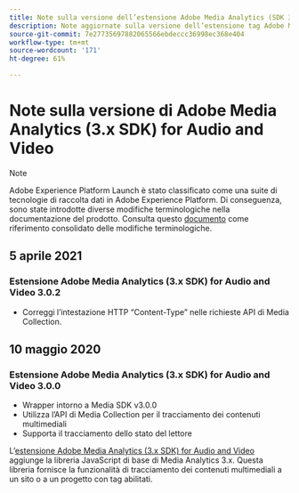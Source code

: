 ```yaml
---
title: Note sulla versione dell’estensione Adobe Media Analytics (SDK 3.x) per audio e video
description: Note aggiornate sulla versione dell’estensione tag Adobe Medium Analytics (3.x SDK) for Audio and Video in Adobe Experience Platform.
source-git-commit: 7e27735697882065566ebdeccc36998ec368e404
workflow-type: tm+mt
source-wordcount: '171'
ht-degree: 61%

---
```


# Note sulla versione di Adobe Media Analytics (3.x SDK) for Audio and Video

>[!NOTE]
>
>Adobe Experience Platform Launch è stato classificato come una suite di tecnologie di raccolta dati in Adobe Experience Platform. Di conseguenza, sono state introdotte diverse modifiche terminologiche nella documentazione del prodotto. Consulta questo [documento](../../../term-updates.md) come riferimento consolidato delle modifiche terminologiche.

## 5 aprile 2021

### Estensione Adobe Media Analytics (3.x SDK) for Audio and Video 3.0.2

* Correggi l’intestazione HTTP “Content-Type” nelle richieste API di Media Collection.

## 10 maggio 2020

### Estensione Adobe Media Analytics (3.x SDK) for Audio and Video 3.0.0

* Wrapper intorno a Media SDK v3.0.0
* Utilizza l’API di Media Collection per il tracciamento dei contenuti multimediali
* Supporta il tracciamento dello stato del lettore

L’[estensione Adobe Media Analytics (3.x SDK) for Audio and Video](./overview.md) aggiunge la libreria JavaScript di base di Media Analytics 3.x. Questa libreria fornisce la funzionalità di tracciamento dei contenuti multimediali a un sito o a un progetto con tag abilitati.
